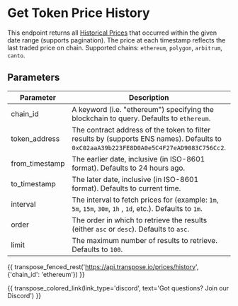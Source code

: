 # Get Token Price History

This endpoint returns all [Historical Prices](../models/history.md) that occurred within the given date range (supports pagination). The price at each timestamp reflects the last traded price on chain. Supported chains: `ethereum`, `polygon`, `arbitrum`, `canto`.

## Parameters
| Parameter     | Description                                                                          | Type     | 
|---------------|--------------------------------------------------------------------------------------|----------|
| chain_id      | A keyword (i.e. "ethereum") specifying the blockchain to query. Defaults to `ethereum`. | `string` | 
| token_address | The contract address of the token to filter results by (supports ENS names). Defaults to `0xC02aaA39b223FE8D0A0e5C4F27eAD9083C756Cc2`.   | `string` | 
| from_timestamp | The earlier date, inclusive (in ISO-8601 format). Defaults to 24 hours ago.    | `date-time` | 
| to_timestamp | The later date, inclusive (in ISO-8601 format). Defaults to current time. | `date-time` | 
| interval | The interval to fetch prices for (example: `1m`, `5m`, `15m`, `30m`, `1h` , `1d`, etc.).  Defaults to `1m`. | `string` |
| order | The order in which to retrieve the results (either `asc` or `desc`). Defaults to `asc`.  | `string` | 
| limit | The maximum number of results to retrieve. Defaults to `100`. | `string` |

{{ transpose_fenced_rest('https://api.transpose.io/prices/history', {'chain_id': 'ethereum'}) }}

{{ transpose_colored_link(link_type='discord', text='Got questions?  Join our Discord') }}
